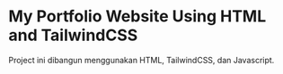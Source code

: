 # My Portfolio Website Using HTML and TailwindCSS
Project ini dibangun menggunakan HTML, TailwindCSS, dan Javascript.

